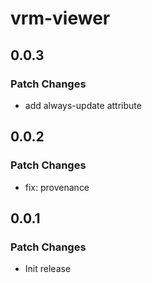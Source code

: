 # vrm-viewer

## 0.0.3

### Patch Changes

- add always-update attribute

## 0.0.2

### Patch Changes

- fix: provenance

## 0.0.1

### Patch Changes

- Init release
